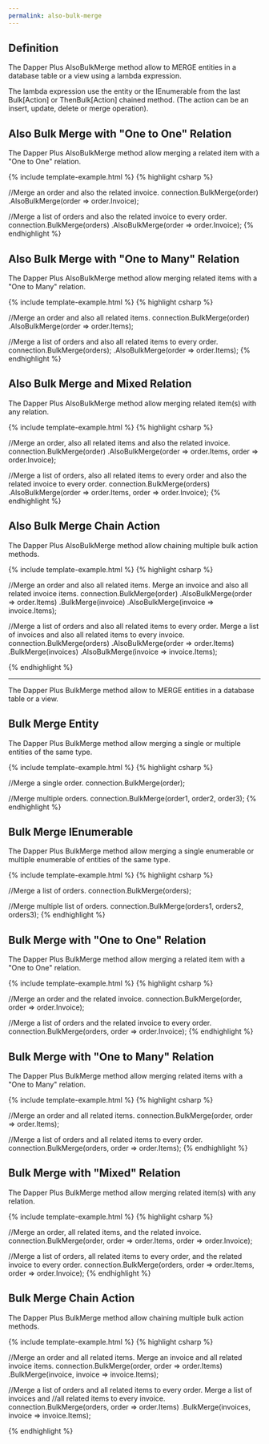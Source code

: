 ```yaml
---
permalink: also-bulk-merge
---
```


## Definition

The Dapper Plus AlsoBulkMerge method allow to MERGE entities in a database table or a view using a lambda expression.

The lambda expression use the entity or the IEnumerable<TEntity> from the last Bulk[Action] or ThenBulk[Action] chained method. (The action can be an insert, update, delete or merge operation).

## Also Bulk Merge with "One to One" Relation

The Dapper Plus AlsoBulkMerge method allow merging a related item with a "One to One" relation.

{% include template-example.html %} 
{% highlight csharp %}

//Merge an order and also the related invoice.
connection.BulkMerge(order)
          .AlsoBulkMerge(order => order.Invoice);

//Merge a list of orders and also the related invoice to every order.
connection.BulkMerge(orders)
          .AlsoBulkMerge(order => order.Invoice);
{% endhighlight %}

## Also Bulk Merge with "One to Many" Relation

The Dapper Plus AlsoBulkMerge method allow merging related items with a "One to Many" relation.

{% include template-example.html %} 
{% highlight csharp %}

//Merge an order and also all related items.
connection.BulkMerge(order)
          .AlsoBulkMerge(order => order.Items);

//Merge a list of orders and also all related items to every order.
connection.BulkMerge(orders);
          .AlsoBulkMerge(order => order.Items);
{% endhighlight %}

## Also Bulk Merge and Mixed Relation

The Dapper Plus AlsoBulkMerge method allow merging related item(s) with any relation.

{% include template-example.html %} 
{% highlight csharp %}

//Merge an order, also all related items and also the related invoice.
connection.BulkMerge(order)
          .AlsoBulkMerge(order => order.Items, order => order.Invoice);

//Merge a list of orders, also all related items to every order and also the related invoice to every order.
connection.BulkMerge(orders)
          .AlsoBulkMerge(order => order.Items, order => order.Invoice);
{% endhighlight %}

## Also Bulk Merge Chain Action

The Dapper Plus AlsoBulkMerge method allow chaining multiple bulk action methods.

{% include template-example.html %} 
{% highlight csharp %}

//Merge an order and also all related items. Merge an invoice and also all related invoice items.
connection.BulkMerge(order)
          .AlsoBulkMerge(order => order.Items)
          .BulkMerge(invoice)
          .AlsoBulkMerge(invoice => invoice.Items);

//Merge a list of orders and also all related items to every order. Merge a list of invoices and also all related items to every invoice.
connection.BulkMerge(orders)
          .AlsoBulkMerge(order => order.Items)
          .BulkMerge(invoices)
          .AlsoBulkMerge(invoice => invoice.Items);

{% endhighlight %}

**************************
The Dapper Plus BulkMerge method allow to MERGE entities in a database table or a view.

## Bulk Merge Entity

The Dapper Plus BulkMerge method allow merging a single or multiple entities of the same type.

{% include template-example.html %} 
{% highlight csharp %}

//Merge a single order.
connection.BulkMerge(order);

//Merge multiple orders.
connection.BulkMerge(order1, order2, order3);
{% endhighlight %}

## Bulk Merge IEnumerable<TEntity>

The Dapper Plus BulkMerge method allow merging a single enumerable or multiple enumerable of entities of the same type.

{% include template-example.html %} 
{% highlight csharp %}

//Merge a list of orders.
connection.BulkMerge(orders);

//Merge multiple list of orders.
connection.BulkMerge(orders1, orders2, orders3);
{% endhighlight %}

## Bulk Merge with "One to One" Relation

The Dapper Plus BulkMerge method allow merging a related item with a "One to One" relation.

{% include template-example.html %} 
{% highlight csharp %}

//Merge an order and the related invoice.
connection.BulkMerge(order, order => order.Invoice);

//Merge a list of orders and the related invoice to every order.
connection.BulkMerge(orders, order => order.Invoice);
{% endhighlight %}

## Bulk Merge with "One to Many" Relation

The Dapper Plus BulkMerge method allow merging related items with a "One to Many" relation.

{% include template-example.html %} 
{% highlight csharp %}

//Merge an order and all related items.
connection.BulkMerge(order, order => order.Items);

//Merge a list of orders and all related items to every order.
connection.BulkMerge(orders, order => order.Items);
{% endhighlight %}

## Bulk Merge with "Mixed" Relation

The Dapper Plus BulkMerge method allow merging related item(s) with any relation.

{% include template-example.html %} 
{% highlight csharp %}

//Merge an order, all related items, and the related invoice.
connection.BulkMerge(order, order => order.Items, order => order.Invoice);

//Merge a list of orders, all related items to every order, and the related invoice to every order.
connection.BulkMerge(orders, order => order.Items, order => order.Invoice);
{% endhighlight %}

## Bulk Merge Chain Action

The Dapper Plus BulkMerge method allow chaining multiple bulk action methods.

{% include template-example.html %} 
{% highlight csharp %}

//Merge an order and all related items. Merge an invoice and all related invoice items.
connection.BulkMerge(order, order => order.Items)
          .BulkMerge(invoice, invoice => invoice.Items);

//Merge a list of orders and all related items to every order. Merge a list of invoices and 
//all related items to every invoice.
connection.BulkMerge(orders, order => order.Items)
          .BulkMerge(invoices, invoice => invoice.Items);

{% endhighlight %}

